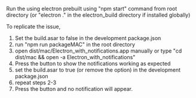 Run the using electron prebuilt using "npm start" command from root directory (or "electron ." in the electron_build directory if installed globally)

To replicate the issue,
1. Set the build.asar to false in the development package.json
2. run "npm run packageMAC" in the root directory
3. open dist/mac/Electron_with_notifications.app manually or type "cd dist/mac && open -a Electron_with_notifications"
4. Press the button to show the notifications working as expected
5. set the build.asar to true (or remove the option) in the development package.json
6. repeat steps 2-3
7. Press the button and no notification will appear.